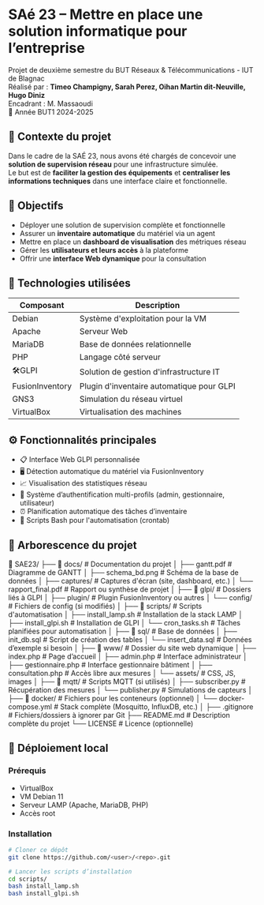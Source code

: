 # SAé 23 – Mettre en place une solution informatique pour l’entreprise

Projet de deuxième semestre du BUT Réseaux & Télécommunications - IUT de Blagnac  
Réalisé par : **Timeo Champigny, Sarah Perez, Oihan Martin dit-Neuville, Hugo Diniz**  
Encadrant : M. Massaoudi  
📅 Année BUT1 2024-2025


## 📌 Contexte du projet

Dans le cadre de la SAÉ 23, nous avons été chargés de concevoir une **solution de supervision réseau** pour une infrastructure simulée.  
Le but est de **faciliter la gestion des équipements** et **centraliser les informations techniques** dans une interface claire et fonctionnelle.


## 🎯 Objectifs

- Déployer une solution de supervision complète et fonctionnelle
- Assurer un **inventaire automatique** du matériel via un agent
- Mettre en place un **dashboard de visualisation** des métriques réseau
- Gérer les **utilisateurs et leurs accès** à la plateforme
- Offrir une **interface Web dynamique** pour la consultation


## 🧰 Technologies utilisées

| Composant       | Description                                  |
|------------------|---------------------------------------------|
| Debian        | Système d'exploitation pour la VM           |
| Apache        | Serveur Web                                 |
| MariaDB       | Base de données relationnelle               |
| PHP           | Langage côté serveur                        |
| 🛠GLPI          | Solution de gestion d'infrastructure IT     |
| FusionInventory | Plugin d'inventaire automatique pour GLPI |
| GNS3          | Simulation du réseau virtuel                |
| VirtualBox    | Virtualisation des machines                 |


## ⚙️ Fonctionnalités principales

- 📋 Interface Web GLPI personnalisée
- 🖥️ Détection automatique du matériel via FusionInventory
- 📈 Visualisation des statistiques réseau
- 🔐 Système d’authentification multi-profils (admin, gestionnaire, utilisateur)
- ⏰ Planification automatique des tâches d’inventaire
- 🔄 Scripts Bash pour l'automatisation (crontab)


## 📂 Arborescence du projet

📁 SAE23/
├── 📁 docs/                     # Documentation du projet
│   ├── gantt.pdf               # Diagramme de GANTT
│   ├── schema_bd.png           # Schéma de la base de données
│   ├── captures/               # Captures d'écran (site, dashboard, etc.)
│   └── rapport_final.pdf       # Rapport ou synthèse de projet
│
├── 📁 glpi/                     # Dossiers liés à GLPI
│   ├── plugin/                 # Plugin FusionInventory ou autres
│   └── config/                 # Fichiers de config (si modifiés)
│
├── 📁 scripts/                  # Scripts d'automatisation
│   ├── install_lamp.sh         # Installation de la stack LAMP
│   ├── install_glpi.sh         # Installation de GLPI
│   └── cron_tasks.sh           # Tâches planifiées pour automatisation
│
├── 📁 sql/                      # Base de données
│   ├── init_db.sql             # Script de création des tables
│   └── insert_data.sql         # Données d’exemple si besoin
│
├── 📁 www/                      # Dossier du site web dynamique
│   ├── index.php               # Page d’accueil
│   ├── admin.php               # Interface administrateur
│   ├── gestionnaire.php        # Interface gestionnaire bâtiment
│   ├── consultation.php        # Accès libre aux mesures
│   └── assets/                 # CSS, JS, images
│
├── 📁 mqtt/                     # Scripts MQTT (si utilisés)
│   ├── subscriber.py           # Récupération des mesures
│   └── publisher.py            # Simulations de capteurs
│
├── 📁 docker/                   # Fichiers pour les conteneurs (optionnel)
│   └── docker-compose.yml      # Stack complète (Mosquitto, InfluxDB, etc.)
│
├── .gitignore                  # Fichiers/dossiers à ignorer par Git
├── README.md                   # Description complète du projet
└── LICENSE                     # Licence (optionnelle)



## 🧪 Déploiement local

### Prérequis
- VirtualBox
- VM Debian 11
- Serveur LAMP (Apache, MariaDB, PHP)
- Accès root

### Installation

```bash
# Cloner ce dépôt
git clone https://github.com/<user>/<repo>.git

# Lancer les scripts d’installation
cd scripts/
bash install_lamp.sh
bash install_glpi.sh

